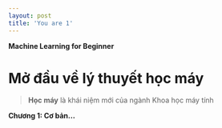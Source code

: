 ```yaml
---
layout: post
title: 'You are 1'
---
```


**Machine Learning for Beginner**

# Mở đầu về lý thuyết học máy

>**Học máy** là khái niệm mới của ngành Khoa học máy tính 

**Chương 1: Cơ bản...**
